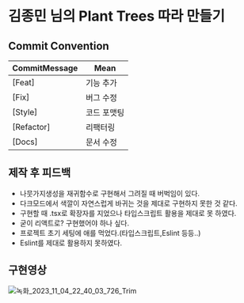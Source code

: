 # 김종민 님의 Plant Trees 따라 만들기

## Commit Convention
  
| CommitMessage | Mean |
| -- | -- |
| [Feat] | 기능 추가 |
| [Fix] | 버그 수정 |
| [Style] | 코드 포맷팅 |
| [Refactor] | 리팩터링 |
| [Docs] | 문서 수정 |

## 제작 후 피드백
* 나뭇가지생성을 재귀함수로 구현해서 그려질 때 버벅임이 있다.
* 다크모드에서 색깔이 자연스럽게 바귀는 것을 제대로 구현하지 못한 것 같다.
* 구현할 때 .tsx로 확장자를 지었으나 타입스크립트 활용을 제대로 못 하였다.
* 굳이 리액트로? 구현했어야 하나 싶다.
* 프로젝트 초기 세팅에 애를 먹었다.(타입스크립트,Eslint 등등..)
* Eslint를 제대로 활용하지 못하였다.


## 구현영상
![녹화_2023_11_04_22_40_03_726_Trim](https://github.com/optshj/InteractiveTree/assets/105402944/a001ec18-6f82-44d3-9981-115404890feb)
